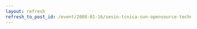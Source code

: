 ```yaml
---
layout: refresh
refresh_to_post_id: /event/2008-01-16/sesin-tcnica-sun-opensource-technologies-en-la-esi.html
---
```

